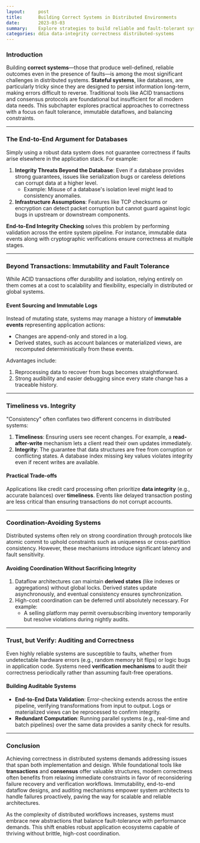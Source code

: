 ```yaml
---
layout:     post    
title:      Building Correct Systems in Distributed Environments  
date:       2023-03-03    
summary:    Explore strategies to build reliable and fault-tolerant systems while handling limitations in transactions, data corruption, and distributed coordination.    
categories: ddia data-integrity correctness distributed-systems
---
```


### **Introduction**

Building **correct systems**—those that produce well-defined, reliable outcomes even in the presence of faults—is among the most significant challenges in distributed systems. **Stateful systems**, like databases, are particularly tricky since they are designed to persist information long-term, making errors difficult to reverse. Traditional tools like ACID transactions and consensus protocols are foundational but insufficient for all modern data needs. This subchapter explores practical approaches to correctness with a focus on fault tolerance, immutable dataflows, and balancing constraints.
  
---  

### **The End-to-End Argument for Databases**

Simply using a robust data system does not guarantee correctness if faults arise elsewhere in the application stack. For example:
1. **Integrity Threats Beyond the Database**: Even if a database provides strong guarantees, issues like serialization bugs or careless deletions can corrupt data at a higher level.
    - Example: Misuse of a database's isolation level might lead to consistency anomalies.
2. **Infrastructure Assumptions**: Features like TCP checksums or encryption can detect packet corruption but cannot guard against logic bugs in upstream or downstream components.

**End-to-End Integrity Checking** solves this problem by performing validation across the entire system pipeline. For instance, immutable data events along with cryptographic verifications ensure correctness at multiple stages.
  
---  

### **Beyond Transactions: Immutability and Fault Tolerance**

While ACID transactions offer durability and isolation, relying entirely on them comes at a cost to scalability and flexibility, especially in distributed or global systems.

#### **Event Sourcing and Immutable Logs**
Instead of mutating state, systems may manage a history of **immutable events** representing application actions:
- Changes are append-only and stored in a log.
- Derived states, such as account balances or materialized views, are recomputed deterministically from these events.

Advantages include:
1. Reprocessing data to recover from bugs becomes straightforward.
2. Strong audibility and easier debugging since every state change has a traceable history.

---  

### **Timeliness vs. Integrity**

"Consistency" often conflates two different concerns in distributed systems:
1. **Timeliness**: Ensuring users see recent changes. For example, a **read-after-write** mechanism lets a client read their own updates immediately.
2. **Integrity**: The guarantee that data structures are free from corruption or conflicting states. A database index missing key values violates integrity even if recent writes are available.

#### Practical Trade-offs
Applications like credit card processing often prioritize **data integrity** (e.g., accurate balances) over **timeliness**. Events like delayed transaction posting are less critical than ensuring transactions do not corrupt accounts.
  
---  

### **Coordination-Avoiding Systems**

Distributed systems often rely on strong coordination through protocols like atomic commit to uphold constraints such as uniqueness or cross-partition consistency. However, these mechanisms introduce significant latency and fault sensitivity.

#### **Avoiding Coordination Without Sacrificing Integrity**
1. Dataflow architectures can maintain **derived states** (like indexes or aggregations) without global locks. Derived states update asynchronously, and eventual consistency ensures synchronization.
2. High-cost coordination can be deferred until absolutely necessary. For example:
    - A selling platform may permit oversubscribing inventory temporarily but resolve violations during nightly audits.

---  

### **Trust, but Verify: Auditing and Correctness**

Even highly reliable systems are susceptible to faults, whether from undetectable hardware errors (e.g., random memory bit flips) or logic bugs in application code. Systems need **verification mechanisms** to audit their correctness periodically rather than assuming fault-free operations.

#### **Building Auditable Systems**
- **End-to-End Data Validation**: Error-checking extends across the entire pipeline, verifying transformations from input to output. Logs or materialized views can be reprocessed to confirm integrity.
- **Redundant Computation**: Running parallel systems (e.g., real-time and batch pipelines) over the same data provides a sanity check for results.

---  

### **Conclusion**

Achieving correctness in distributed systems demands addressing issues that span both implementation and design. While foundational tools like **transactions** and **consensus** offer valuable structures, modern correctness often benefits from relaxing immediate constraints in favor of reconsidering failure recovery and verification workflows. Immutability, end-to-end dataflow designs, and auditing mechanisms empower system architects to handle failures proactively, paving the way for scalable and reliable architectures.

As the complexity of distributed workflows increases, systems must embrace new abstractions that balance fault-tolerance with performance demands. This shift enables robust application ecosystems capable of thriving without brittle, high-cost coordination.  